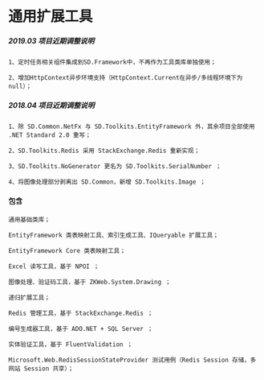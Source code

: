 # 通用扩展工具

##### 2019.03 项目近期调整说明

	1、定时任务相关组件集成到SD.Framework中，不再作为工具类库单独使用；

	2、增加HttpContext异步环境支持（HttpContext.Current在异步/多线程环境下为null）；

##### 2018.04 项目近期调整说明
	
	1、除 SD.Common.NetFx 与 SD.Toolkits.EntityFramework 外，其余项目全部使用 .NET Standard 2.0 重写；

	2、SD.Toolkits.Redis 采用 StackExchange.Redis 重新实现；

	3、SD.Toolkits.NoGenerator 更名为 SD.Toolkits.SerialNumber ；

	4、将图像处理部分剥离出 SD.Common，新增 SD.Toolkits.Image ；

#### 包含

	通用基础类库；
	
	EntityFramework 类表映射工具、索引生成工具、IQueryable 扩展工具；
	
	EntityFramework Core 类表映射工具；

	Excel 读写工具，基于 NPOI ；

	图像处理、验证码工具，基于 ZKWeb.System.Drawing ；

	递归扩展工具；

	Redis 管理工具，基于 StackExchange.Redis ；

	编号生成器工具，基于 ADO.NET + SQL Server ；

	实体验证工具，基于 FluentValidation ；

    Microsoft.Web.RedisSessionStateProvider 测试用例（Redis Session 存储，多网站 Session 共享）；